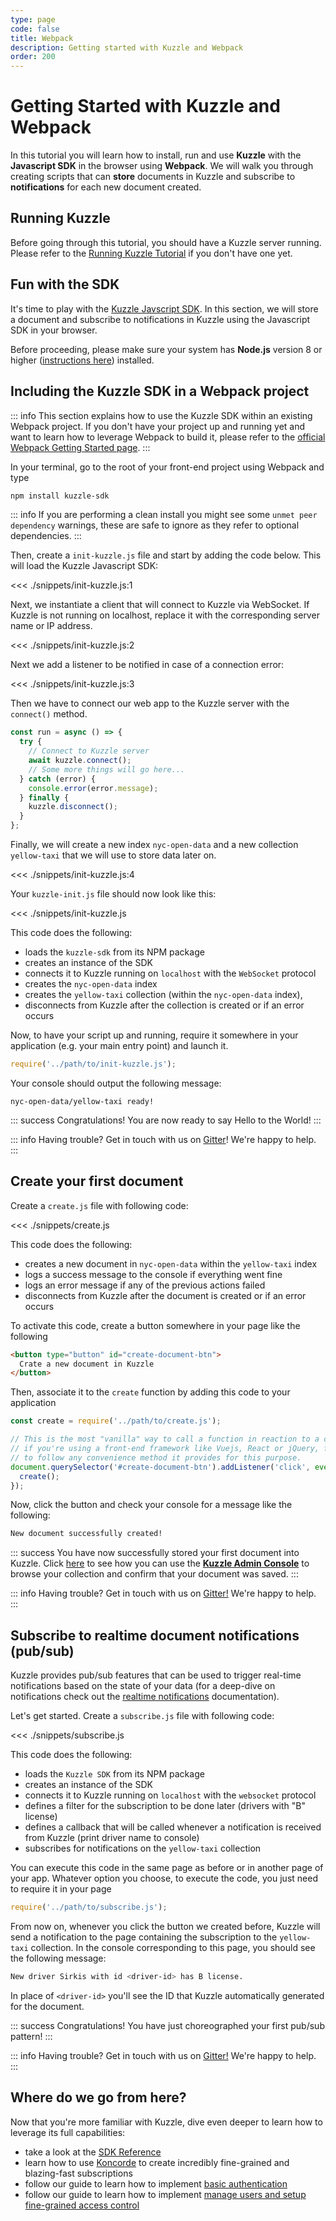 ```yaml
---
type: page
code: false
title: Webpack
description: Getting started with Kuzzle and Webpack
order: 200
---
```


# Getting Started with Kuzzle and Webpack

In this tutorial you will learn how to install, run and use **Kuzzle** with the **Javascript SDK** in the browser using **Webpack**.
We will walk you through creating scripts that can **store** documents in Kuzzle and subscribe to **notifications** for each new document created.

## Running Kuzzle

Before going through this tutorial, you should have a Kuzzle server running. Please refer to the [Running Kuzzle Tutorial](/core/1/guides/getting-started/running-kuzzle/) if you don't have one yet.

## Fun with the SDK

It's time to play with the [Kuzzle Javscript SDK](/sdk/js/6). In this section, we will store a document and subscribe to notifications in Kuzzle using the Javascript SDK in your browser.

Before proceeding, please make sure your system has **Node.js** version 8 or higher ([instructions here](https://nodejs.org/en/download/)) installed.

## Including the Kuzzle SDK in a Webpack project

::: info
This section explains how to use the Kuzzle SDK within an existing Webpack project.
If you don't have your project up and running yet and want to learn how to leverage Webpack to build it, please refer to
the [official Webpack Getting Started page](https://webpack.js.org/guides/getting-started/).
:::

In your terminal, go to the root of your front-end project using Webpack and type

```bash
npm install kuzzle-sdk
```

::: info
If you are performing a clean install you might see some `unmet peer dependency` warnings, these are safe to ignore as they refer to optional dependencies.
:::

Then, create a `init-kuzzle.js` file and start by adding the code below. This will load the Kuzzle Javascript SDK:

<<< ./snippets/init-kuzzle.js:1

Next, we instantiate a client that will connect to Kuzzle via WebSocket. If Kuzzle is not running on localhost, replace it with the corresponding server name or IP address.

<<< ./snippets/init-kuzzle.js:2

Next we add a listener to be notified in case of a connection error:

<<< ./snippets/init-kuzzle.js:3

Then we have to connect our web app to the Kuzzle server with the `connect()` method.

```js
const run = async () => {
  try {
    // Connect to Kuzzle server
    await kuzzle.connect();
    // Some more things will go here...
  } catch (error) {
    console.error(error.message);
  } finally {
    kuzzle.disconnect();
  }
};
```

Finally, we will create a new index `nyc-open-data` and a new collection
`yellow-taxi` that we will use to store data later on.

<<< ./snippets/init-kuzzle.js:4

Your `kuzzle-init.js` file should now look like this:

<<< ./snippets/init-kuzzle.js

This code does the following:

- loads the `kuzzle-sdk` from its NPM package
- creates an instance of the SDK
- connects it to Kuzzle running on `localhost` with the `WebSocket` protocol
- creates the `nyc-open-data` index
- creates the `yellow-taxi` collection (within the `nyc-open-data` index),
- disconnects from Kuzzle after the collection is created or if an error occurs

Now, to have your script up and running, require it somewhere in your application
(e.g. your main entry point) and launch it.

```js
require('../path/to/init-kuzzle.js');
```

Your console should output the following message:

```
nyc-open-data/yellow-taxi ready!
```

::: success
Congratulations! You are now ready to say Hello to the World!
:::

::: info
Having trouble? Get in touch with us on [Gitter](https://gitter.im/kuzzleio/kuzzle)! We're happy to help.
:::

## Create your first document

Create a `create.js` file with following code:

<<< ./snippets/create.js

This code does the following:

- creates a new document in `nyc-open-data` within the `yellow-taxi` index
- logs a success message to the console if everything went fine
- logs an error message if any of the previous actions failed
- disconnects from Kuzzle after the document is created or if an error occurs

To activate this code, create a button somewhere in your page like the following

```html
<button type="button" id="create-document-btn">
  Crate a new document in Kuzzle
</button>
```

Then, associate it to the `create` function by adding this code to your application

```js
const create = require('../path/to/create.js');

// This is the most "vanilla" way to call a function in reaction to a click,
// if you're using a front-end framework like Vuejs, React or jQuery, feel free
// to follow any convenience method it provides for this purpose.
document.querySelector('#create-document-btn').addListener('click', event => {
  create();
});
```

Now, click the button and check your console for a message like the following:

```bash
New document successfully created!
```

::: success
You have now successfully stored your first document into Kuzzle. Click
[here](/core/1/guides/essentials/admin-console/) to see how you can use the
[**Kuzzle Admin Console**](http://console.kuzzle.io/) to browse your collection and
confirm that your document was saved.
:::

::: info
Having trouble? Get in touch with us on [Gitter!](https://gitter.im/kuzzleio/kuzzle) We're happy to help.
:::

## Subscribe to realtime document notifications (pub/sub)

Kuzzle provides pub/sub features that can be used to trigger real-time notifications based on the state of your data (for a deep-dive on notifications check out the [realtime notifications](/sdk/js/6/essentials/realtime-notifications/) documentation).

Let's get started. Create a `subscribe.js` file with following code:

<<< ./snippets/subscribe.js

This code does the following:

- loads the `Kuzzle SDK` from its NPM package
- creates an instance of the SDK
- connects it to Kuzzle running on `localhost` with the `websocket` protocol
- defines a filter for the subscription to be done later (drivers with "B" license)
- defines a callback that will be called whenever a notification is received from Kuzzle (print driver name to console)
- subscribes for notifications on the `yellow-taxi` collection

You can execute this code in the same page as before or in another page of your app. Whatever option you choose, to
execute the code, you just need to require it in your page

```js
require('../path/to/subscribe.js');
```

From now on, whenever you click the button we created before, Kuzzle will send a notification to the page containing
the subscription to the `yellow-taxi` collection. In the console corresponding to this page, you should see the following message:

```bash
New driver Sirkis with id <driver-id> has B license.
```

In place of `<driver-id>` you'll see the ID that Kuzzle automatically generated for the document.

::: success
Congratulations! You have just choreographed your first pub/sub pattern!
:::

::: info
Having trouble? Get in touch with us on [Gitter!](https://gitter.im/kuzzleio/kuzzle) We're happy to help.
:::

## Where do we go from here?

Now that you're more familiar with Kuzzle, dive even deeper to learn how to leverage its full capabilities:

- take a look at the [SDK Reference](/sdk/js/6)
- learn how to use [Koncorde](/core/1/guides/cookbooks/realtime-api) to create incredibly fine-grained and blazing-fast subscriptions
- follow our guide to learn how to implement [basic authentication](/core/1/guides/essentials/user-authentication/#local-strategy)
- follow our guide to learn how to implement [manage users and setup fine-grained access control](/core/1/guides/essentials/security/)
